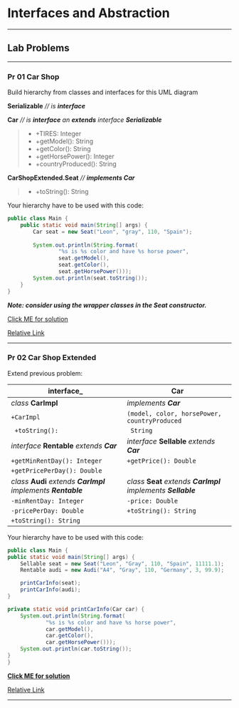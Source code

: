 # **Interfaces and Abstraction**
*********************************


## **Lab Problems**
-------------------

### **Pr 01 Car Shop**

Build hierarchy from classes and interfaces for this UML diagram

**Serializable** *// is __*interface*__*

**Car** *// is **interface** an **extends** interface **Serializable***

> - +TIRES: Integer
> - +getModel(): String
> - +getColor(): String
> - +getHorsePower(): Integer
> - +countryProduced(): String


**CarShopExtended.Seat** *// __*implements Car*__*

> - +toString(): String

Your hierarchy have to be used with this code:

```java
public class Main {
    public static void main(String[] args) {
        Car seat = new Seat("Leon", "gray", 110, "Spain");
    
        System.out.println(String.format(
                "%s is %s color and have %s horse power",
                seat.getModel(),
                seat.getColor(),
                seat.getHorsePower()));
        System.out.println(seat.toString());
    }
}
```

***Note: consider using the wrapper classes in the Seat constructor.***

[Click ME for solution](https://github.com/SophiyaYO/JavaOOPInterfacesAndAbstraction/tree/master/src/CarShop/)

[Relative Link](src/CarShop)

************************************************************

### **Pr 02 Car Shop Extended**


Extend previous problem:

| **interface_** | **Car** |
| --- |  --- |
| _class_ **CarImpl**  | _implements_ **_Car_**|
|` +CarImpl ` | `(model, color, horsePower, countryProduced` |
|` +toString():`| ` String` |
| _interface_ **Rentable** _extends_ **_Car_** | _interface_ **Sellable** _extends_ **_Car_** |
|`+getMinRentDay(): Integer` | `+getPrice(): Double` |
| `+getPricePerDay(): Double` ||
| _class_ **Audi** _extends_ **_CarImpl_** _implements_ **_Rentable_** | _class_ **Seat** _extends_ **_CarImpl_** _implements_ **_Sellable_** |
| `-minRentDay: Integer` | `-price: Double` |
| `-pricePerDay: Double` | `+toString(): String` |
| `+toString(): String`  | |

Your hierarchy have to be used with this code:

```java
public class Main {
public static void main(String[] args) {
    Sellable seat = new Seat("Leon", "Gray", 110, "Spain", 11111.1);
    Rentable audi = new Audi("A4", "Gray", 110, "Germany", 3, 99.9);

    printCarInfo(seat);
    printCarInfo(audi);
}

private static void printCarInfo(Car car) {
    System.out.println(String.format(
            "%s is %s color and have %s horse power",
            car.getModel(),
            car.getColor(),
            car.getHorsePower()));
    System.out.println(car.toString());
}
}
```

[**Click ME for solution**](https://github.com/SophiyaYO/JavaOOPInterfacesAndAbstraction/tree/master/src/CarShopExtended)

[Relative Link](src/CarShopExtended)

************************************************************
